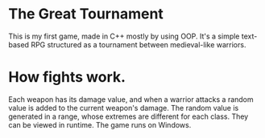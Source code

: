 # The Great Tournament
This is my first game, made in C++ mostly by using OOP. 
It's a simple text-based RPG structured as a tournament between medieval-like warriors.
# How fights work. 
  Each weapon has its damage value, and when a warrior attacks a random value is added to the current weapon's damage. 
  The random value is generated in a range, whose extremes are different for each class. They can be viewed in runtime.
  The game runs on Windows.
